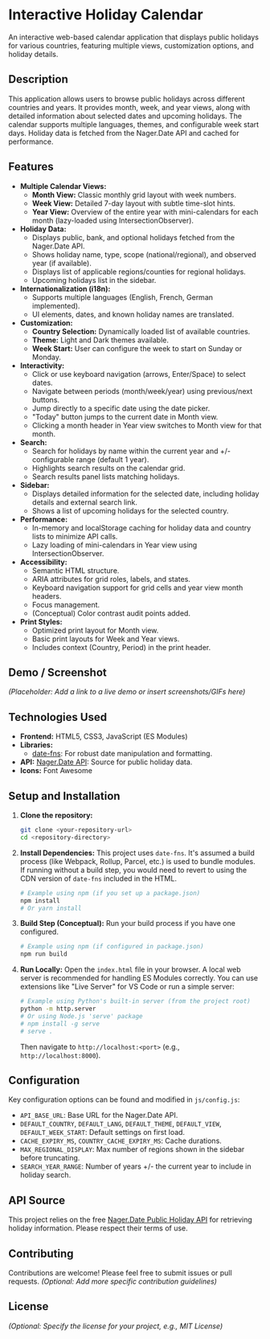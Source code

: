 # Interactive Holiday Calendar

An interactive web-based calendar application that displays public holidays for various countries, featuring multiple views, customization options, and holiday details.

## Description

This application allows users to browse public holidays across different countries and years. It provides month, week, and year views, along with detailed information about selected dates and upcoming holidays. The calendar supports multiple languages, themes, and configurable week start days. Holiday data is fetched from the Nager.Date API and cached for performance.

## Features

*   **Multiple Calendar Views:**
    *   **Month View:** Classic monthly grid layout with week numbers.
    *   **Week View:** Detailed 7-day layout with subtle time-slot hints.
    *   **Year View:** Overview of the entire year with mini-calendars for each month (lazy-loaded using IntersectionObserver).
*   **Holiday Data:**
    *   Displays public, bank, and optional holidays fetched from the Nager.Date API.
    *   Shows holiday name, type, scope (national/regional), and observed year (if available).
    *   Displays list of applicable regions/counties for regional holidays.
    *   Upcoming holidays list in the sidebar.
*   **Internationalization (i18n):**
    *   Supports multiple languages (English, French, German implemented).
    *   UI elements, dates, and known holiday names are translated.
*   **Customization:**
    *   **Country Selection:** Dynamically loaded list of available countries.
    *   **Theme:** Light and Dark themes available.
    *   **Week Start:** User can configure the week to start on Sunday or Monday.
*   **Interactivity:**
    *   Click or use keyboard navigation (arrows, Enter/Space) to select dates.
    *   Navigate between periods (month/week/year) using previous/next buttons.
    *   Jump directly to a specific date using the date picker.
    *   "Today" button jumps to the current date in Month view.
    *   Clicking a month header in Year view switches to Month view for that month.
*   **Search:**
    *   Search for holidays by name within the current year and +/- configurable range (default 1 year).
    *   Highlights search results on the calendar grid.
    *   Search results panel lists matching holidays.
*   **Sidebar:**
    *   Displays detailed information for the selected date, including holiday details and external search link.
    *   Shows a list of upcoming holidays for the selected country.
*   **Performance:**
    *   In-memory and localStorage caching for holiday data and country lists to minimize API calls.
    *   Lazy loading of mini-calendars in Year view using IntersectionObserver.
*   **Accessibility:**
    *   Semantic HTML structure.
    *   ARIA attributes for grid roles, labels, and states.
    *   Keyboard navigation support for grid cells and year view month headers.
    *   Focus management.
    *   (Conceptual) Color contrast audit points added.
*   **Print Styles:**
    *   Optimized print layout for Month view.
    *   Basic print layouts for Week and Year views.
    *   Includes context (Country, Period) in the print header.

## Demo / Screenshot

*(Placeholder: Add a link to a live demo or insert screenshots/GIFs here)*

## Technologies Used

*   **Frontend:** HTML5, CSS3, JavaScript (ES Modules)
*   **Libraries:**
    *   [date-fns](https://date-fns.org/): For robust date manipulation and formatting.
*   **API:** [Nager.Date API](https://date.nager.at/): Source for public holiday data.
*   **Icons:** Font Awesome

## Setup and Installation

1.  **Clone the repository:**
    ```bash
    git clone <your-repository-url>
    cd <repository-directory>
    ```
2.  **Install Dependencies:** This project uses `date-fns`. It's assumed a build process (like Webpack, Rollup, Parcel, etc.) is used to bundle modules. If running without a build step, you would need to revert to using the CDN version of `date-fns` included in the HTML.
    ```bash
    # Example using npm (if you set up a package.json)
    npm install
    # Or yarn install
    ```
3.  **Build Step (Conceptual):** Run your build process if you have one configured.
    ```bash
    # Example using npm (if configured in package.json)
    npm run build
    ```
4.  **Run Locally:** Open the `index.html` file in your browser. A local web server is recommended for handling ES Modules correctly. You can use extensions like "Live Server" for VS Code or run a simple server:
    ```bash
    # Example using Python's built-in server (from the project root)
    python -m http.server
    # Or using Node.js 'serve' package
    # npm install -g serve
    # serve .
    ```
    Then navigate to `http://localhost:<port>` (e.g., `http://localhost:8000`).

## Configuration

Key configuration options can be found and modified in `js/config.js`:

*   `API_BASE_URL`: Base URL for the Nager.Date API.
*   `DEFAULT_COUNTRY`, `DEFAULT_LANG`, `DEFAULT_THEME`, `DEFAULT_VIEW`, `DEFAULT_WEEK_START`: Default settings on first load.
*   `CACHE_EXPIRY_MS`, `COUNTRY_CACHE_EXPIRY_MS`: Cache durations.
*   `MAX_REGIONAL_DISPLAY`: Max number of regions shown in the sidebar before truncating.
*   `SEARCH_YEAR_RANGE`: Number of years +/- the current year to include in holiday search.

## API Source

This project relies on the free [Nager.Date Public Holiday API](https://date.nager.at/) for retrieving holiday information. Please respect their terms of use.

## Contributing

Contributions are welcome! Please feel free to submit issues or pull requests.
*(Optional: Add more specific contribution guidelines)*

## License

*(Optional: Specify the license for your project, e.g., MIT License)*